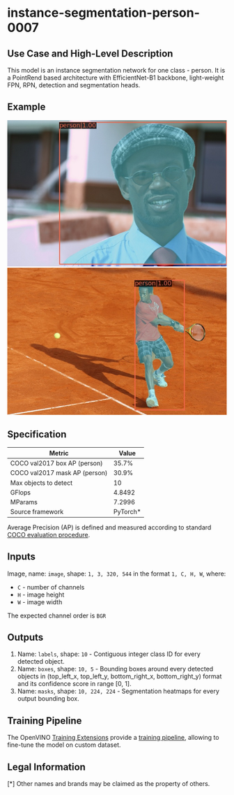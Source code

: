 # instance-segmentation-person-0007

## Use Case and High-Level Description

This model is an instance segmentation network for one class - person.
It is a PointRend based architecture with EfficientNet-B1 backbone, light-weight FPN, RPN,
detection and segmentation heads.

## Example

![](./assets/instance-segmentation-person-0007-1.jpg)
![](./assets/instance-segmentation-person-0007-2.jpg)

## Specification

| Metric                          | Value                                     |
|---------------------------------|-------------------------------------------|
| COCO val2017 box AP (person)    | 35.7%                                     |
| COCO val2017 mask AP (person)   | 30.9%                                     |
| Max objects to detect           | 10                                        |
| GFlops                          | 4.8492                                    |
| MParams                         | 7.2996                                    |
| Source framework                | PyTorch\*                                 |

Average Precision (AP) is defined and measured according to standard
[COCO evaluation procedure](https://cocodataset.org/#detection-eval).

## Inputs

Image, name: `image`, shape: `1, 3, 320, 544` in the format `1, C, H, W`, where:

- `C` - number of channels
- `H` - image height
- `W` - image width

The expected channel order is `BGR`

## Outputs

1. Name: `labels`, shape: `10` - Contiguous integer class ID for every
   detected object.
2. Name: `boxes`, shape: `10, 5` - Bounding boxes around every detected objects
   in (top_left_x, top_left_y, bottom_right_x, bottom_right_y) format and its
   confidence score in range [0, 1].
3. Name: `masks`, shape: `10, 224, 224` - Segmentation heatmaps for every output
   bounding box.

## Training Pipeline

The OpenVINO [Training Extensions](https://github.com/openvinotoolkit/training_extensions/blob/misc/README.md) provide a [training pipeline](https://github.com/openvinotoolkit/training_extensions/blob/misc/models/instance_segmentation/model_templates/custom-instance-segmentation/readme.md), allowing to fine-tune the model on custom dataset.

## Legal Information

[*] Other names and brands may be claimed as the property of others.

